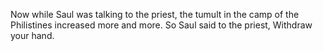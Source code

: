 Now while Saul was talking to the priest, the tumult in the camp of the Philistines increased more and more. So Saul said to the priest, Withdraw your hand.
